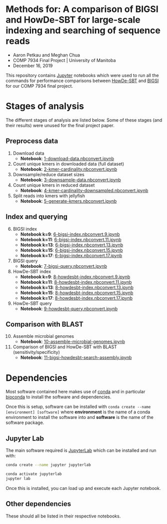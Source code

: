 # Methods for: A comparison of BIGSI and HowDe-SBT for large-scale indexing and searching of sequence reads

* Aaron Petkau and Meghan Chua
* COMP 7934 Final Project | University of Manitoba
* December 16, 2019

This repository contains [Jupyter](https://jupyter.org/) notebooks which were used to run all the commands for performance comparisons between [HowDe-SBT](https://github.com/medvedevgroup/HowDeSBT) and [BIGSI](https://github.com/Phelimb/BIGSI) for our COMP 7934 final project.

# Stages of analysis

The different stages of analysis are listed below. Some of these stages (and their results) were unused for the final project paper.

## Preprocess data

1. Download data
    * **Notebook**: [1-download-data.nbconvert.ipynb](notebooks/1-download-data.nbconvert.ipynb)
2. Count unique kmers in downloaded data (full dataset)
    * **Notebook**: [2-kmer-cardinality.nbconvert.ipynb](notebooks/2-kmer-cardinality.nbconvert.ipynb)
3. Downsample/reduce dataset sizes
    * **Notebook**: [3-downsample-data.nbconvert.ipynb](notebooks/3-downsample-data.nbconvert.ipynb)
4. Count unique kmers in reduced dataset
    * **Notebook**: [4-kmer-cardinality-downsampled.nbconvert.ipynb](notebooks/4-kmer-cardinality-downsampled.nbconvert.ipynb)
5. Split reads into kmers with jellyfish
    * **Notebook**: [5-generate-kmers.nbconvert.ipynb](notebooks/5-generate-kmers.nbconvert.ipynb)
    
## Index and querying

6. BIGSI index
    * **Notebook k=9**: [6-bigsi-index.nbconvert.9.ipynb](notebooks/6-bigsi-index.nbconvert.9.ipynb)
    * **Notebook k=11**: [6-bigsi-index.nbconvert.11.ipynb](notebooks/6-bigsi-index.nbconvert.11.ipynb)
    * **Notebook k=13**: [6-bigsi-index.nbconvert.13.ipynb](notebooks/6-bigsi-index.nbconvert.13.ipynb)
    * **Notebook k=15**: [6-bigsi-index.nbconvert.15.ipynb](notebooks/6-bigsi-index.nbconvert.15.ipynb)
    * **Notebook k=17**: [6-bigsi-index.nbconvert.17.ipynb](notebooks/6-bigsi-index.nbconvert.17.ipynb)
7. BIGSI query
    * **Notebook**: [7-bigsi-query.nbconvert.ipynb](notebooks/7-bigsi-query.nbconvert.ipynb)
8. HowDe-SBT index
    * **Notebook k=9**: [8-howdesbt-index.nbconvert.9.ipynb](notebooks/8-howdesbt-index.nbconvert.9.ipynb)
    * **Notebook k=11**: [8-howdesbt-index.nbconvert.11.ipynb](notebooks/8-howdesbt-index.nbconvert.11.ipynb)
    * **Notebook k=13**: [8-howdesbt-index.nbconvert.13.ipynb](notebooks/8-howdesbt-index.nbconvert.13.ipynb)
    * **Notebook k=15**: [8-howdesbt-index.nbconvert.15.ipynb](notebooks/8-howdesbt-index.nbconvert.15.ipynb)
    * **Notebook k=17**: [8-howdesbt-index.nbconvert.17.ipynb](notebooks/8-howdesbt-index.nbconvert.17.ipynb)
9. HowDe-SBT query
    * **Notebook**: [9-howdesbt-query.nbconvert.ipynb](notebooks/9-howdesbt-query.nbconvert.ipynb)
    
## Comparison with BLAST

10. Assemble microbial genomes
    * **Notebook**: [10-assemble-microbial-genomes.ipynb](notebooks/10-assemble-microbial-genomes.ipynb)
11. Comparison of BIGSI and HowDe-SBT with BLAST (sensitivity/specificity)
    * **Notebook**: [11-bigsi-howdesbt-search-assembly.ipynb](notebooks/11-bigsi-howdesbt-search-assembly.ipynb)

# Dependencies

Most software contained here makes use of [conda](https://docs.conda.io) and in particular [bioconda](https://bioconda.github.io/) to install the software and dependencies.

Once this is setup, software can be installed with `conda create --name [environment] [software]` where **environment** is the name of a conda environment to install the software into and **software** is the name of the software package.

## Jupyter Lab

The main software required is [JupyterLab](https://jupyterlab.readthedocs.io) which can be installed and run with:

```bash
conda create --name jupyter jupyterlab

conda activate jupyterlab
jupyter lab
```

Once this is installed, you can load up and execute each Jupyter notebook.

## Other dependencies

These should all be listed in their respective notebooks.